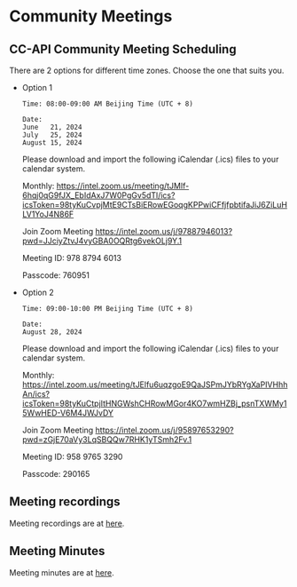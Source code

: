 # Community Meetings

## CC-API Community Meeting Scheduling

There are 2 options for different time zones. Choose the one that suits you.

- Option 1

    ```
    Time: 08:00-09:00 AM Beijing Time (UTC + 8)

    Date: 
    June   21, 2024
    July   25, 2024
    August 15, 2024
    ``````
    
    Please download and import the following iCalendar (.ics) files to your calendar system.

    Monthly: https://intel.zoom.us/meeting/tJMlf-6hqj0qG9fJX_EbIdAxJ7W0PgGv5dTl/ics?icsToken=98tyKuCvpjMtE9CTsBiERowEGoqgKPPwiCFfjfpbtifaJiJ6ZiLuHLV1YoJ4N86F


    Join Zoom Meeting
    https://intel.zoom.us/j/97887946013?pwd=JJciyZtvJ4vyGBA0OQRtg6vekOLj9Y.1

    Meeting ID: 978 8794 6013

    Passcode: 760951

- Option 2

    ```
    Time: 09:00-10:00 PM Beijing Time (UTC + 8)

    Date: 
    August 28, 2024
    ```
    
    Please download and import the following iCalendar (.ics) files to your calendar system.

    Monthly: https://intel.zoom.us/meeting/tJElfu6uqzgoE9QaJSPmJYbRYgXaPIVHhhAn/ics?icsToken=98tyKuCtpjItHNGWshCHRowMGor4KO7wmHZBj_psnTXWMy15WwHED-V6M4JWJvDY


    Join Zoom Meeting
    https://intel.zoom.us/j/95897653290?pwd=zGjE70aVy3LqSBQQw7RHK1yTSmh2Fv.1

    Meeting ID: 958 9765 3290

    Passcode: 290165


## Meeting recordings

Meeting recordings are at [here](https://drive.google.com/drive/folders/1rmB-ePs-LXRvmyRKcGgFgFk3S4RrGG8Q?hl=en).

## Meeting Minutes

Meeting minutes are at [here](https://docs.google.com/document/d/1gjOnmuSXp0hTGM66toJvoBUYdWgQcy71hkwBqTX_H48/edit?usp=drive_link).

